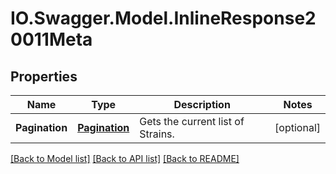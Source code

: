 # IO.Swagger.Model.InlineResponse20011Meta
## Properties

Name | Type | Description | Notes
------------ | ------------- | ------------- | -------------
**Pagination** | [**Pagination**](Pagination.md) | Gets the current list of Strains. | [optional] 

[[Back to Model list]](../README.md#documentation-for-models) [[Back to API list]](../README.md#documentation-for-api-endpoints) [[Back to README]](../README.md)

